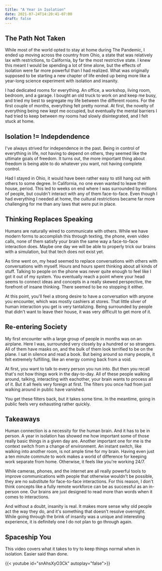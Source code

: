```yaml
---
title: "A Year in Isolation"
date: 2021-07-24T14:20:41-07:00
draft: false
---
```


## The Path Not Taken

While most of the world opted to stay at home during The Pandemic, I ended up moving across the country from Ohio, a state that was relatively lax with restrictions, to California, by far the most restrictive state.  I knew this meant I would be spending a lot of time alone, but the effects of isolation were far more powerful than I had realized.  What was originally supposed to be starting a new chapter of life ended up being more like a year-long science experiment with isolation and insanity.

I had dedicated rooms for everything.  An office, a workshop, living room, bedroom, and a garage.  I bought an old truck to work on and keep me busy, and tried my best to segregate my life between the different rooms.  For the first couple of months, everything felt pretty normal.  At first, the novelty of everything being new kept me occupied, but eventually the mental barriers I had tried to keep between my rooms had slowly disintegrated, and I felt stuck at home.

## Isolation != Indepdendence

I've always strived for independence in the past.  Being in control of everything in life, not having to depend on others, they seemed like the ultimate goals of freedom.  It turns out, the more important thing about freedom is being able to do whatever you want, not having complete control.

Had I stayed in Ohio, it would have been rather easy to still hang out with others to some degree.  In California, no one even wanted to leave their house, period.  This led to weeks on end where I was surrounded by millions of people, but couldn't interact with any of them face-to-face.  Even though I had everything I needed at home, the cultural restrictions became far more challenging for me than any laws that were put in place.

## Thinking Replaces Speaking

Humans are naturally wired to communicate with others.  While we have modern forms to accomplish this through texting, the phone, even video calls, none of them satisfy your brain the same way a face-to-face interaction does.  Maybe one day we will be able to properly trick our brains with a simulation, but that tech does not exist yet.

As time went on, my head seemed to replace conversations with others with conversations with myself.  Hours and hours spent thinking about all kinds of stuff.  Talking to people on the phone was never quite enough to feel like I got it out of my system.  You eventually reach a point where your head seems to connect ideas and concepts in a really skewed perspective, the forefront of insane thinking.  There seemed to be no stopping it either.

At this point, you'll feel a strong desire to have a conversation with anyone you encounter, which was mostly cashiers at stores.  That little sliver of human interaction you get is very tantalizing.  Being surrounded by people that didn't want to leave their house, it was very difficult to get more of it.

## Re-entering Society

My first encounter with a large group of people in months was on an airplane.  Here I was, surrounded very closely by a hundred or so strangers.  All of them have masks on, and the bulk of them look terrified to be on the plane.  I sat in silence and read a book.  But being around so many people, it felt extremely fulfilling, like an energy coming back from a void.

At first, you want to talk to every person you run into.  But then you recall that's not how things work in the day-to-day.  All of these people walking around, talking, interacting with eachother, your brain wants to process all of it.  But it all feels very foreign at first.  The filters you once had from just walking around in public have vanished.

You get these filters back, but it takes some time.  In the meantime, going in public feels very exhausting rather quickly.  

## Takeaways

Human connection is a necessity for the human brain.  And it has to be in person.  A year in isolation has showed me how important some of those really basic things in a given day are.  Another important one for me is the context switch from a change of environment.  An instant switch, like walking into another room, is not ample time for my brain.  Having even just a ten minute commute to work makes a world of difference for keeping work separate from home.  Otherwise, it feels like you're working 24/7.

While cameras, phones, and the internet are all really powerful tools to improve communications with people that otherwise wouldn't be possible, they are no substitute for face-to-face interactions.  For this reason, I don't think concepts like a fully remote workforce can be as successful as an in-person one.  Our brains are just designed to read more than words when it comes to interactions.

And without a doubt, insanity is real.  It makes more sense why old people act the way they do, and it's something that doesn't resolve overnight.  While going through the brink of insanity was a unique and interesting experience, it is definitely one I do not plan to go through again.

## Spaceship You
This video covers what it takes to try to keep things normal when in isolation.  Easier said than done.

{{< youtube id="snAhsXyO3Ck" autoplay="false">}}